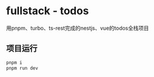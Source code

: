 # fullstack - todos

用pnpm、turbo、ts-rest完成的nestjs、vue的todos全栈项目

## 项目运行

```bash
pnpm i
pnpm run dev
```
